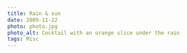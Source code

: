 ```yaml
---
title: Rain & sun
date: 2009-11-22
photo: photo.jpg
photo_alt: Cocktail with an orange slice under the rain
tags: Misc
---
```


